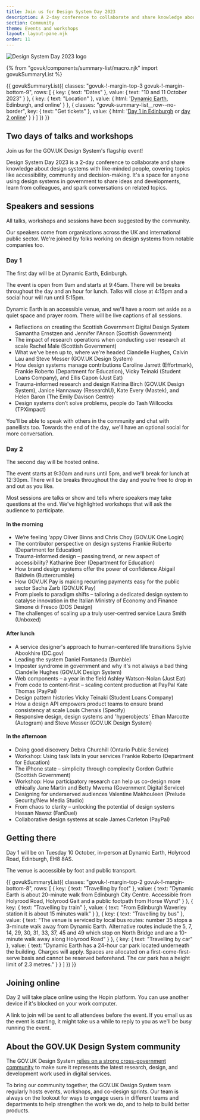 ```yaml
---
title: Join us for Design System Day 2023
description: A 2-day conference to collaborate and share knowledge about design systems with like-minded people.
section: Community
theme: Events and workshops
layout: layout-pane.njk
order: 11
---
```


<img src="/community/images/dsd23-announcement-banner.svg" alt="Design System Day 2023 logo" class="app-image--no-border" loading="lazy">

{% from "govuk/components/summary-list/macro.njk" import govukSummaryList %}

{{ govukSummaryList({
  classes: "govuk-!-margin-top-3 govuk-!-margin-bottom-9",
  rows: [
    {
      key: {
        text: "Dates"
      },
      value: {
        text: "10 and 11 October 2023"
      }
    },
    {
      key: {
        text: "Location"
      },
      value: {
        html: '<a href="https://dynamicearth.org.uk/plan-your-visit/getting-here/">Dynamic Earth</a>, Edinburgh, and online'
      }
    },
    {
      classes: "govuk-summary-list__row--no-border",
      key: {
        text: "Get tickets"
      },
      value: {
        html: '<a href="https://www.eventbrite.co.uk/e/714571050247?aff=oddtdtcreator">Day 1 in Edinburgh</a> or <a href="https://www.eventbrite.co.uk/e/714592022977?aff=oddtdtcreator">day 2 online</a>'
      }
    }
  ]
}) }}

<!--

Setting the following convention:
    /community/design-system-day/ always describes the upcoming event or the event in general
    /community/design-system-day-[year]/ is the archive page for an event which collects the videos, slides and notes for a particular conference

This means that hyperlinks to /community/design-system-day/ can always encourage ticket sales or mailing list subscriptions.

-->

## Two days of talks and workshops

Join us for the GOV.UK Design System's flagship event!

Design System Day 2023 is a 2-day conference to collaborate and share knowledge about design systems with like-minded people, covering topics like accessibility, community and decision-making. It's a space for anyone using design systems in government to share ideas and developments, learn from colleagues, and spark conversations on related topics.

## Speakers and sessions

All talks, workshops and sessions have been suggested by the community.

Our speakers come from organisations across the UK and international public sector. We're joined by folks working on design systems from notable companies too.

### Day 1

The first day will be at Dynamic Earth, Edinburgh.

The event is open from 9am and starts at 9:45am. There will be breaks throughout the day and an hour for lunch. Talks will close at 4:15pm and a social hour will run until 5:15pm.

Dynamic Earth is an accessible venue, and we'll have a room set aside as a quiet space and prayer room. There will be live captions of all sessions.

- Reflections on creating the Scottish Government Digital Design System
  Samantha Ernstzen and Jennifer I'Anson (Scottish Government)
- The impact of research operations when conducting user research at scale
  Rachel Male (Scottish Government)
- What we've been up to, where we're headed
  Ciandelle Hughes, Calvin Lau and Steve Messer (GOV.UK Design System)
- How design systems manage contributions
  Caroline Jarrett (Effortmark), Frankie Roberto (Department for Education), Vicky Teinaki (Student Loans Company), and Ellis Capon (Just Eat)
- Trauma-informed research and design
  Katrina Birch (GOV.UK Design System), Janice Hannaway (ResearchU), Kate Every (Mastek), and Helen Baron (The Emily Davison Centre)
- Design systems don’t solve problems, people do
  Tash Willcocks (TPXimpact)

You'll be able to speak with others in the community and chat with panellists too. Towards the end of the day, we'll have an optional social for more conversation.

### Day 2

The second day will be hosted online.

The event starts at 9:30am and runs until 5pm, and we'll break for lunch at 12:30pm. There will be breaks throughout the day and you're free to drop in and out as you like.

Most sessions are talks or show and tells where speakers may take questions at the end. We've highlighted workshops that will ask the audience to participate.

#### In the morning

- We’re feeling ‘appy
  Oliver Binns and Chris Choy (GOV.UK One Login)
- The contributor perspective on design systems
  Frankie Roberto (Department for Education)
- Trauma-informed design – passing trend, or new aspect of accessibility?
  Katharine Beer (Department for Education)
- How brand design systems offer the power of confidence
  Abigail Baldwin (Buttercrumble)
- How GOV.UK Pay is making recurring payments easy for the public sector
  Sacha Zarb (GOV.UK Pay)
- From pixels to paradigm shifts – tailoring a dedicated design system to catalyse innovation in the Italian Ministry of Economy and Finance
  Simone di Fresco (DOS Design)
- The challenges of scaling up a truly user-centred service
  Laura Smith (Unboxed)

#### After lunch

- A service designer's approach to human-centered life transitions
  Sylvie Abookhire (DC.gov)
- Leading the system
  Daniel Fontaneda (Bumble)
- Imposter syndrome in government and why it's not always a bad thing
  Ciandelle Hughes (GOV.UK Design System)
- Web components – a year in the field
  Ashley Watson-Nolan (Just Eat)
- From code to content-first – scaling content production at PayPal
  Kate Thomas (PayPal)
- Design pattern histories
  Vicky Teinaki (Student Loans Company)
- How a design API empowers product teams to ensure brand consistency at scale
  Louis Chenais (Specify)
- Responsive design, design systems and 'hyperobjects'
  Ethan Marcotte (Autogram) and Steve Messer (GOV.UK Design System)

#### In the afternoon

- Doing good discovery
  Debra Churchill (Ontario Public Service)
- Workshop: Using task lists in your services
  Frankie Roberto (Department for Education)
- The iPhone state – simplicity through complexity
  Gordon Guthrie (Scottish Government)
- Workshop: How participatory research can help us co-design more ethically
  Jane Martin and Betty Mwema (Government Digital Service)
- Designing for underserved audiences
  Valentine Makhouleen (Prelude Security/New Media Studio)
- From chaos to clarity – unlocking the potential of design systems
  Hassan Nawaz (FanDuel)
- Collaborative design systems at scale
  James Carleton (PayPal)

## Getting there

Day 1 will be on Tuesday 10 October, in-person at Dynamic Earth, Holyrood Road, Edinburgh, EH8 8AS.

The venue is accessible by foot and public transport.

{{ govukSummaryList({
  classes: "govuk-!-margin-top-2 govuk-!-margin-bottom-8",
  rows: [
    {
      key: {
        text: "Travelling by foot"
      },
      value: {
        text: "Dynamic Earth is about 20-minute walk from Edinburgh City Centre. Accessible from Holyrood Road, Holyrood Gait and a public footpath from Horse Wynd"
      }
    },
    {
      key: {
        text: "Travelling by train"
      },
      value: {
        text: "From Edinburgh Waverley station it is about 15 minutes walk"
      }
    },
    {
      key: {
        text: "Travelling by bus"
      },
      value: {
        text: "The venue is serviced by local bus routes: number 35 stops a 3-minute walk away from Dynamic Earth. Alternative routes include the 5, 7, 14, 29, 30, 31, 33, 37, 45 and 49 which stop on North Bridge and are a 10-minute walk away along Holyrood Road"
      }
    },
    {
      key: {
        text: "Travelling by car"
      },
      value: {
        text: "Dynamic Earth has a 24-hour car park located underneath the building. Charges will apply. Spaces are allocated on a first-come-first-serve basis and cannot be reserved beforehand. The car park has a height limit of 2.3 metres."
      }
    }
  ]
}) }}

## Joining online

Day 2 will take place online using the Hopin platform. You can use another device if it's blocked on your work computer.

A link to join will be sent to all attendees before the event. If you email us as the event is starting, it might take us a while to reply to you as we'll be busy running the event.

## About the GOV.UK Design System community

The GOV.UK Design System <a href="/community/">relies on a strong cross-government community</a> to make sure it represents the latest research, design, and development work used in digital services.

To bring our community together, the GOV.UK Design System team regularly hosts events, workshops, and co-design sprints. Our team is always on the lookout for ways to engage users in different teams and departments to help strengthen the work we do, and to help to build better products.
